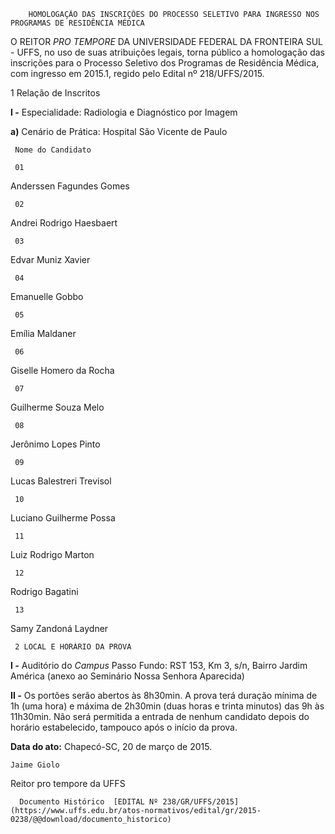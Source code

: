         HOMOLOGAÇÃO DAS INSCRIÇÕES DO PROCESSO SELETIVO PARA INGRESSO NOS PROGRAMAS DE RESIDÊNCIA MÉDICA  

O REITOR *PRO TEMPORE* DA UNIVERSIDADE FEDERAL DA FRONTEIRA SUL - UFFS, no uso de suas atribuições legais, torna público a homologação das inscrições para o Processo Seletivo dos Programas de Residência Médica, com ingresso em 2015.1, regido pelo Edital nº 218/UFFS/2015.

 1 Relação de Inscritos

 **I -** Especialidade: Radiologia e Diagnóstico por Imagem

 **a)** Cenário de Prática: Hospital São Vicente de Paulo

     Nome do Candidato

     01

   Anderssen Fagundes Gomes

     02

   Andrei Rodrigo Haesbaert

     03

   Edvar Muniz Xavier

     04

   Emanuelle Gobbo

     05

   Emília Maldaner

     06

   Giselle Homero da Rocha

     07

   Guilherme Souza Melo

     08

   Jerônimo Lopes Pinto

     09

   Lucas Balestreri Trevisol

     10

   Luciano Guilherme Possa

     11

   Luiz Rodrigo Marton

     12

   Rodrigo Bagatini

     13

   Samy Zandoná Laydner

     2 LOCAL E HORÁRIO DA PROVA

 **I -** Auditório do *Campus* Passo Fundo: RST 153, Km 3, s/n, Bairro Jardim América (anexo ao Seminário Nossa Senhora Aparecida)

 **II -** Os portões serão abertos às 8h30min. A prova terá duração mínima de 1h (uma hora) e máxima de 2h30min (duas horas e trinta minutos) das 9h às 11h30min. Não será permitida a entrada de nenhum candidato depois do horário estabelecido, tampouco após o início da prova.

  

   **Data do ato:** Chapecó-SC, 20 de março de 2015.   
 

    Jaime Giolo   
 Reitor pro tempore da UFFS 

      Documento Histórico  [EDITAL Nº 238/GR/UFFS/2015](https://www.uffs.edu.br/atos-normativos/edital/gr/2015-0238/@@download/documento_historico)     
      